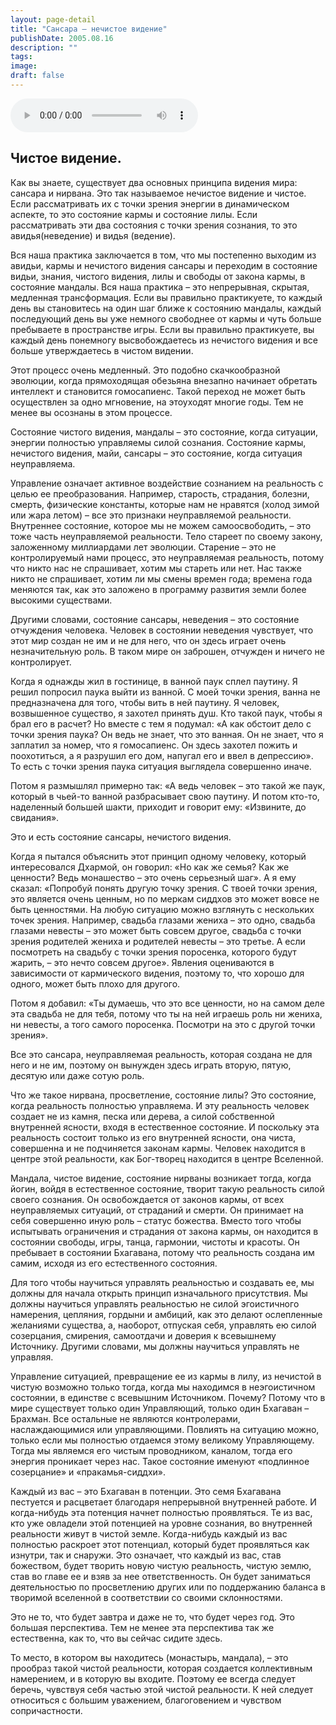 ```yaml
---
layout: page-detail
title: "Сансара – нечистое видение"
publishDate: 2005.08.16
description: ""
tags:
image:
draft: false
---
```


<audio title="2005.08.16 - Сансара – нечистое видение.mp3" src="/upload/iblock/e1c/e1c9c91aa511d37348c3153df14b5078.mp3" controls=""></audio>

## 

##   **Чистое видение.**  

 Как вы знаете, существует два основных принципа видения мира: сансара и нирвана. Это так называемое нечистое видение и чистое. Если рассматривать их с точки зрения энергии в динамическом аспекте, то это состояние кармы и состояние лилы. Если рассматривать эти два состояния с точки зрения сознания, то это авидья(неведение) и видья (ведение).

 Вся наша практика заключается в том, что мы постепенно выходим из авидьи, кармы и нечистого видения сансары и переходим в состояние видьи, знания, чистого видения, лилы и свободы от закона кармы, в состояние мандалы. Вся наша практика – это непрерывная, скрытая, медленная трансформация. Если вы правильно практикуете, то каждый день вы становитесь на один шаг ближе к состоянию мандалы, каждый последующий день вы уже немного свободнее от кармы и чуть больше пребываете в пространстве игры. Если вы правильно практикуете, вы каждый день понемногу высвобождаетесь из нечистого видения и все больше утверждаетесь в чистом видении.

 Этот процесс очень медленный. Это подобно скачкообразной эволюции, когда прямоходящая обезьяна внезапно начинает обретать интеллект и становится гомосапиенс. Такой переход не может быть осуществлен за одно мгновение, на этоуходят многие годы. Тем не менее вы осознаны в этом процессе.

 Состояние чистого видения, мандалы – это состояние, когда ситуации, энергии полностью управляемы силой сознания. Состояние кармы, нечистого видения, майи, сансары – это состояние, когда ситуация неуправляема.

 Управление означает активное воздействие сознанием на реальность с целью ее преобразования. Например, старость, страдания, болезни, смерть, физические константы, которые нам не нравятся (холод зимой или жара летом) – все это признаки неуправляемой реальности. Внутреннее состояние, которое мы не можем самоосвободить, – это тоже часть неуправляемой реальности. Тело стареет по своему закону, заложенному миллиардами лет эволюции. Старение – это не контролируемый нами процесс, это неуправляемая реальность, потому что никто нас не спрашивает, хотим мы стареть или нет. Нас также никто не спрашивает, хотим ли мы смены времен года; времена года меняются так, как это заложено в программу развития земли более высокими существами.

 Другими словами, состояние сансары, неведения – это состояние отчуждения человека. Человек в состоянии неведения чувствует, что этот мир создан не им и не для него, что он здесь играет очень незначительную роль. В таком мире он заброшен, отчужден и ничего не контролирует.

 Когда я однажды жил в гостинице, в ванной паук сплел паутину. Я решил попросил паука выйти из ванной. С моей точки зрения, ванна не предназначена для того, чтобы вить в ней паутину. Я человек, возвышенное существо, я захотел принять душ. Кто такой паук, чтобы я брал его в расчет? Но вместе с тем я подумал: «А как обстоит дело с точки зрения паука? Он ведь не знает, что это ванная. Он не знает, что я заплатил за номер, что я гомосапиенс. Он здесь захотел пожить и поохотиться, а я разрушил его дом, напугал его и ввел в депрессию». То есть с точки зрения паука ситуация выглядела совершенно иначе.

 Потом я размышлял примерно так: «А ведь человек – это такой же паук, который в чьей-то ванной разбрасывает свою паутину. И потом кто-то, наделенный большей шакти, приходит и говорит ему: «Извините, до свидания».

 Это и есть состояние сансары, нечистого видения.

 Когда я пытался объяснить этот принцип одному человеку, который интересовался Дхармой, он говорил: «Но как же семья? Как же ценности? Ведь монашество – это очень серьезный шаг». А я ему сказал: «Попробуй понять другую точку зрения. С твоей точки зрения, это является очень ценным, но по меркам сиддхов это может вовсе не быть ценностями. На любую ситуацию можно взглянуть с нескольких точек зрения. Например, свадьба глазами жениха – это одно, свадьба глазами невесты – это может быть совсем другое, свадьба с точки зрения родителей жениха и родителей невесты – это третье. А если посмотреть на свадьбу с точки зрения поросенка, которого будут жарить, – это нечто совсем другое». Явления оцениваются в зависимости от кармического видения, поэтому то, что хорошо для одного, может быть плохо для другого.

 Потом я добавил: «Ты думаешь, что это все ценности, но на самом деле эта свадьба не для тебя, потому что ты на ней играешь роль ни жениха, ни невесты, а того самого поросенка. Посмотри на это с другой точки зрения».

 Все это сансара, неуправляемая реальность, которая создана не для него и не им, поэтому он вынужден здесь играть вторую, пятую, десятую или даже сотую роль.

 Что же такое нирвана, просветление, состояние лилы? Это состояние, когда реальность полностью управляема. И эту реальность человек создает не из камня, песка или дерева, а силой собственной внутренней ясности, входя в естественное состояние. И поскольку эта реальность состоит только из его внутренней ясности, она чиста, совершенна и не подчиняется законам кармы. Человек находится в центре этой реальности, как Бог-творец находится в центре Вселенной.

 Мандала, чистое видение, состояние нирваны возникает тогда, когда йогин, войдя в естественное состояние, творит такую реальность силой своего сознания. Он освобождается от законов кармы, от всех неуправляемых ситуаций, от страданий и смерти. Он принимает на себя совершенно иную роль – статус божества. Вместо того чтобы испытывать ограничения и страдания от закона кармы, он находится в состоянии свободы, игры, танца, гармонии, чистоты и красоты. Он пребывает в состоянии Бхагавана, потому что реальность создана им самим, исходя из его естественного состояния.

 Для того чтобы научиться управлять реальностью и создавать ее, мы должны для начала открыть принцип изначального присутствия. Мы должны научиться управлять реальностью не силой эгоистичного намерения, цепляния, гордыни и амбиций, как это делают ослепленные желаниями существа, а, наоборот, отпуская себя, управлять ею силой созерцания, смирения, самоотдачи и доверия к всевышнему Источнику. Другими словами, мы должны научиться управлять не управляя.

 Управление ситуацией, превращение ее из кармы в лилу, из нечистой в чистую возможно только тогда, когда мы находимся в неэгоистичном состоянии, в единстве с всевышним Источником. Почему? Потому что в мире существует только один Управляющий, только один Бхагаван – Брахман. Все остальные не являются контролерами, наслаждающимися или управляющими. Повлиять на ситуацию можно, только если мы полностью отдаемся этому великому Управляющему. Тогда мы являемся его чистым проводником, каналом, тогда его энергия проникает через нас. Такое состояние именуют «подлинное созерцание» и «пракамья-сиддхи».

 Каждый из вас – это Бхагаван в потенции. Это семя Бхагавана пестуется и расцветает благодаря непрерывной внутренней работе. И когда-нибудь эта потенция начнет полностью проявляться. Те из вас, кто уже овладели этой потенцией на уровне сознания, во внутренней реальности живут в чистой земле. Когда-нибудь каждый из вас полностью раскроет этот потенциал, который будет проявляться как изнутри, так и снаружи. Это означает, что каждый из вас, став божеством, будет творить новую чистую реальность, чистую землю, став во главе ее и взяв за нее ответственность. Он будет заниматься деятельностью по просветлению других или по поддержанию баланса в творимой вселенной в соответствии со своими склонностями.

 Это не то, что будет завтра и даже не то, что будет через год. Это большая перспектива. Тем не менее эта перспектива так же естественна, как то, что вы сейчас сидите здесь.

 То место, в котором вы находитесь (монастырь, мандала), – это прообраз такой чистой реальности, которая создается коллективным намерением, и в которую вы входите. Поэтому ее всегда следует беречь, чувствуя себя частью этой чистой реальности. К ней следует относиться с большим уважением, благоговением и чувством сопричастности.
  
  
